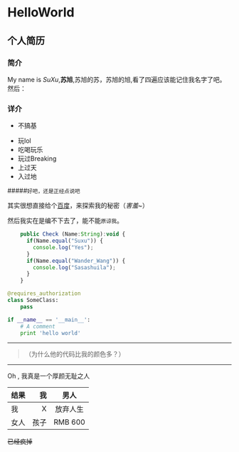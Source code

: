 # HelloWorld

## 个人简历

### 简介


My name is *SuXu*,**苏旭**,苏旭的苏，苏旭的旭,看了四遍应该能记住我名字了吧。
然后：

### 详介

+ 不搞基
* 玩lol
* 吃喝玩乐
* 玩过Breaking
* 上过天
* 入过地

#####`好吧，还是正经点说吧`

其实很想直接给个[百度](http://www.baidu.com)，来探索我的秘密（*害羞~*）

然后我实在是编不下去了，能不能`原谅我`。

```javascript
    public Check (Name:String):void {
      if(Name.equal("Suxu")) {
        console.log("Yes");
      }
      if(Name.equal("Wander_Wang")) {
        console.log("Sasashuila");
      }
    }
```

```python
@requires_authorization
class SomeClass:
    pass

if __name__ == '__main__':
    # A comment
    print 'hello world'
```

---

> <i class="icon-hand-right"></i>（为什么他的代码比我的颜色多？）

<i class="icon-renren icon-2x"></i>

---

Oh , 我真是一个厚颜无耻之人

| 结果        | 我         | 男人     |
| --------   | -----:  | :----:  |
| 我          | X          | 放弃人生 |
| 女人        | 孩子       | RMB 600    |

~~已经疯掉~~
